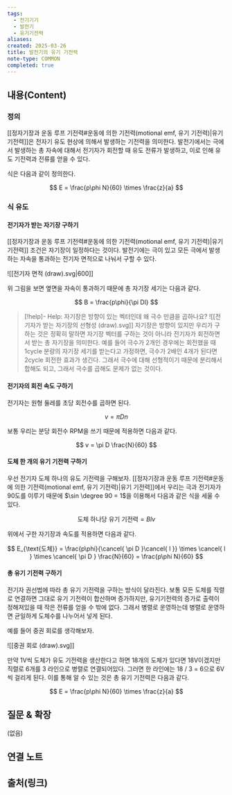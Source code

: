 ```yaml
---
tags:
  - 전기기기
  - 발전기
  - 유기기전력
aliases: 
created: 2025-03-26
title: 발전기의 유기 기전력
note-type: COMMON
completed: true
---
```


## 내용(Content)

### 정의

 [[정자기장과 운동 루프 기전력#운동에 의한 기전력(motional emf, 유기 기전력)|유기 기전력]]은 전자기 유도 현상에 의해서 발생하는 기전력을 의미한다. 발전기에서는 극에서 발생하는 총 자속에 대해서 전기자가 회전할 때 유도 전류가 발생하고, 이로 인해 유도 기전력과 전류를 얻을 수 있다.
 
 식은 다음과 같이 정의한다.

$$
E = \frac{p\phi N}{60} \times \frac{z}{a}
$$

### 식 유도

#### 전기자가 받는 자기장 구하기

[[정자기장과 운동 루프 기전력#운동에 의한 기전력(motional emf, 유기 기전력)|유기 기전력]] 조건은 자기장이 일정하다는 것이다. 발전기에는 극이 있고 모든 극에서 발생하는 자속을 통과하는 전기자 면적으로 나눠서 구할 수 있다.

![[전기자 면적 (draw).svg|600]]

위 그림을 보면 옆면을 자속이 통과하기 때문에 총 자기장 세기는 다음과 같다.

$$
B = \frac{p\phi}{\pi Dl}
$$

>[!help]- Help: 자기장은 방향이 있는 벡터인데 왜 극수 만큼을 곱하나요?
>![[전기자가 받는 자기장의 선형성 (draw).svg]]
> 자기장은 방향이 있지만 우리가 구하는 것은 정확히 말하면 자기장 벡터를 구하는 것이 아니라 전기자가 회전하면서 받는 총 자기장을 의미한다. 예를 들어 극수가 2개인 경우에는 회전했을 때 1cycle 분량의 자기장 세기를 받는다고 가정하면, 극수가 2배인 4개가 된다면 2cycle 회전한 효과가 생긴다. 그래서 극수에 대해 선형적이기 때문에 분리해서 합해도 되고, 그래서 극수를 곱해도 문제가 없는 것이다.

#### 전기자의 회전 속도 구하기

전기자는 원형 둘레를 초당 회전수를 곱하면 된다.

$$
v = \pi D n
$$

보통 우리는 분당 회전수 RPM을 쓰기 때문에 적용하면 다음과 같다.

$$
v = \pi D \frac{N}{60}
$$

#### 도체 한 개의 유기 기전력 구하기

우선 전기자 도체 하나의 유도 기전력을 구해보자.  [[정자기장과 운동 루프 기전력#운동에 의한 기전력(motional emf, 유기 기전력)|유기 기전력]]에서 우리는 극과 전기자가 90도를 이루기 때문에 $\sin \degree 90 = 1$을 이용해서 다음과 같은 식을 세울 수 있다.

$$
\text{도체 하나당 유기 기전력} = Blv
$$

위에서 구한 자기장과 속도를 적용하면 다음과 같다.

$$
E_{\text{도체}} = \frac{p\phi}{\cancel{ \pi D }\cancel{ l }} \times \cancel{ l } \times \cancel{ \pi D } \frac{N}{60} = \frac{p\phi N}{60}
$$

#### 총 유기 기전력 구하기

전기자 권선법에 따라 총 유기 기전력을 구하는 방식이 달라진다. 보통 모든 도체를 직렬로 연결하면 그대로 유기 기전력이 합산하며 증가하지만, 유기기전력의 증가로 출력이 정해져있을 때 작은 전류를 얻을 수 밖에 없다. 그래서 병렬로 운영하는데 병렬로 운영하면 균일하게 도체수를 나누어서 넣게 된다.

예를 들어 중권 회로를 생각해보자.

![[중권 회로 (draw).svg]]


만약 1V씩 도체가 유도 기전력을 생산한다고 하면 18개의 도체가 있다면 18V이겠지만 직렬로 6개를 3 라인으로 병렬로 연결되어있다. 그러면 한 라인에는 18 / 3 = 6으로 6V씩 걸리게 된다. 이를 통해 알 수 있는 것은 총 유기 기전력은 다음과 같다.

$$
E = \frac{p\phi N}{60} \times \frac{z}{a}
$$



## 질문 & 확장

(없음)

## 연결 노트

## 출처(링크)

